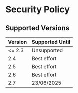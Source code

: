 # Security Policy

## Supported Versions

| Version | Supported Until |
| ------- | --------------- |
| <= 2.3  | Unsupported     |
| 2.4     | Best effort     |
| 2.5     | Best effort     |
| 2.6     | Best effort     |
| 2.7     | 23/06/2025      |
